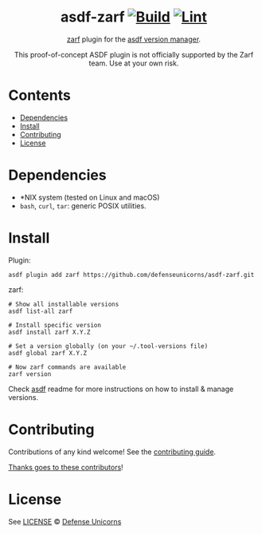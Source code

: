 <div align="center">

# asdf-zarf [![Build](https://github.com/defenseunicorns/asdf-zarf/actions/workflows/build.yml/badge.svg)](https://github.com/defenseunicorns/asdf-zarf/actions/workflows/build.yml) [![Lint](https://github.com/defenseunicorns/asdf-zarf/actions/workflows/lint.yml/badge.svg)](https://github.com/defenseunicorns/asdf-zarf/actions/workflows/lint.yml)


[zarf](https://github.com/defenseunicorns/zarf) plugin for the [asdf version manager](https://asdf-vm.com).

This proof-of-concept ASDF plugin is not officially supported by the Zarf team. Use at your own risk.

</div>

# Contents

- [Dependencies](#dependencies)
- [Install](#install)
- [Contributing](#contributing)
- [License](#license)

# Dependencies

- *NIX system (tested on Linux and macOS)
- `bash`, `curl`, `tar`: generic POSIX utilities.

# Install

Plugin:

```shell
asdf plugin add zarf https://github.com/defenseunicorns/asdf-zarf.git
```

zarf:

```shell
# Show all installable versions
asdf list-all zarf

# Install specific version
asdf install zarf X.Y.Z

# Set a version globally (on your ~/.tool-versions file)
asdf global zarf X.Y.Z

# Now zarf commands are available
zarf version
```

Check [asdf](https://github.com/asdf-vm/asdf) readme for more instructions on how to
install & manage versions.

# Contributing

Contributions of any kind welcome! See the [contributing guide](contributing.md).

[Thanks goes to these contributors](https://github.com/defenseunicorns/asdf-zarf/graphs/contributors)!

# License

See [LICENSE](LICENSE) © [Defense Unicorns](https://github.com/defenseunicorns/)
